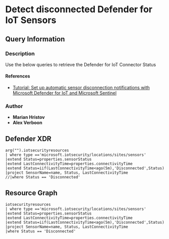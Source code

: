 # Detect disconnected Defender for IoT Sensors

## Query Information

### Description

Use the below queries to retrieve the Defender for IoT Connector Status

#### References

- [Tutorial: Set up automatic sensor disconnection notifications with Microsoft Defender for IoT and Microsoft Sentinel](https://learn.microsoft.com/en-us/azure/defender-for-iot/organizations/automate-sensor-disconnection-alerts)

### Author

- **Marian Hristov**
- **Alex Verboon**

## Defender XDR

```kql
arg("").iotsecurityresources  
| where type =='microsoft.iotsecurity/locations/sites/sensors'  
|extend Status=properties.sensorStatus  
|extend LastConnectivityTime=properties.connectivityTime  
|extend Status=iif(LastConnectivityTime<ago(5m),'Disconnected',Status)  
|project SensorName=name, Status, LastConnectivityTime  
//|where Status == 'Disconnected'
```

## Resource Graph

```kql
iotsecurityresources  
| where type =='microsoft.iotsecurity/locations/sites/sensors'  
|extend Status=properties.sensorStatus  
|extend LastConnectivityTime=properties.connectivityTime  
|extend Status=iif(LastConnectivityTime<ago(5m),'Disconnected',Status)  
|project SensorName=name, Status, LastConnectivityTime  
|where Status == 'Disconnected'
```
